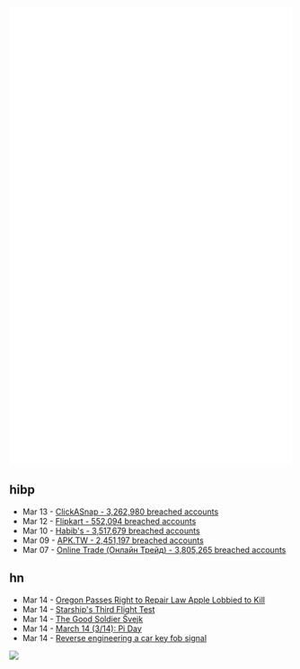 ![Metrics](https://raw.githubusercontent.com/phixion/phixion/master/metrics.svg)

## hibp

<!--
for https://github.com/phixion/phixion/blob/main/.github/workflows/feeds.yml
-->
<!--START_SECTION:haveibeenpwnd-->
- Mar 13 - [ClickASnap - 3,262,980 breached accounts](https://haveibeenpwned.com/PwnedWebsites#ClickASnap)
- Mar 12 - [Flipkart - 552,094 breached accounts](https://haveibeenpwned.com/PwnedWebsites#Flipkart)
- Mar 10 - [Habib's - 3,517,679 breached accounts](https://haveibeenpwned.com/PwnedWebsites#Habibs)
- Mar 09 - [APK.TW - 2,451,197 breached accounts](https://haveibeenpwned.com/PwnedWebsites#APKTW)
- Mar 07 - [Online Trade (Онлайн Трейд) - 3,805,265 breached accounts](https://haveibeenpwned.com/PwnedWebsites#OnlineTrade)
<!--END_SECTION:haveibeenpwnd-->

## hn

<!--
for https://github.com/phixion/phixion/blob/main/.github/workflows/feeds.yml
-->
<!--START_SECTION:hn-->
- Mar 14 - [Oregon Passes Right to Repair Law Apple Lobbied to Kill](https://www.techdirt.com/2024/03/13/oregon-passes-right-to-repair-law-apple-lobbied-to-kill/)
- Mar 14 - [Starship's Third Flight Test](https://twitter.com/i/broadcasts/1LyxBnOvzvOxN)
- Mar 14 - [The Good Soldier Švejk](https://blogs.loc.gov/international-collections/2018/03/the-good-soldier-vejk/)
- Mar 14 - [March 14 (3/14): Pi Day](https://en.wikipedia.org/wiki/Pi_Day)
- Mar 14 - [Reverse engineering a car key fob signal](https://0x44.cc/radio/2024/03/13/reversing-a-car-key-fob-signal.html)
<!--END_SECTION:hn-->

<!--
for https://yhype.me
-->
![](https://hit.yhype.me/github/profile?user_id=13013670)
